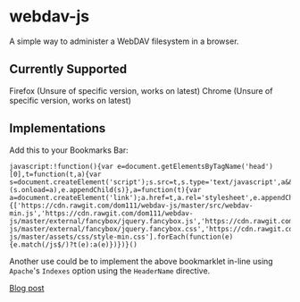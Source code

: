 webdav-js
=========
A simple way to administer a WebDAV filesystem in a browser.

Currently Supported
-------------------
Firefox (Unsure of specific version, works on latest)
Chrome (Unsure of specific version, works on latest)

Implementations
---------------
Add this to your Bookmarks Bar:

    javascript:!function(){var e=document.getElementsByTagName('head')[0],t=function(t,a){var s=document.createElement('script');s.src=t,s.type='text/javascript',a&&(s.onload=a),e.appendChild(s)},a=function(t){var a=document.createElement('link');a.href=t,a.rel='stylesheet',e.appendChild(a)};t('https://ajax.googleapis.com/ajax/libs/jquery/1.7.2/jquery.min.js',function(){['https://cdn.rawgit.com/dom111/webdav-js/master/src/webdav-min.js','https://cdn.rawgit.com/dom111/webdav-js/master/external/fancybox/jquery.fancybox.js','https://cdn.rawgit.com/dom111/webdav-js/master/external/fancybox/jquery.fancybox.css','https://cdn.rawgit.com/dom111/webdav-js/master/assets/css/style-min.css'].forEach(function(e){e.match(/js$/)?t(e):a(e)})})}()

Another use could be to implement the above bookmarklet in-line using `Apache`'s `Indexes` option using the `HeaderName` directive.

[Blog post](https://dom.hastin.gs/blog/uncategorized/wevdav-js-update/475)